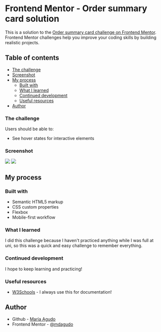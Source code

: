 # Frontend Mentor - Order summary card solution

This is a solution to the [Order summary card challenge on Frontend Mentor](https://www.frontendmentor.io/challenges/order-summary-component-QlPmajDUj). Frontend Mentor challenges help you improve your coding skills by building realistic projects. 

## Table of contents

  - [The challenge](#the-challenge)
  - [Screenshot](#screenshot)
- [My process](#my-process)
  - [Built with](#built-with)
  - [What I learned](#what-i-learned)
  - [Continued development](#continued-development)
  - [Useful resources](#useful-resources)
- [Author](#author)

### The challenge

Users should be able to:

- See hover states for interactive elements

### Screenshot

![](../screenshots/desktop.png)
![](../screenshots/mobile.png)

## My process

### Built with

- Semantic HTML5 markup
- CSS custom properties
- Flexbox
- Mobile-first workflow

### What I learned

I did this challenge because I haven't practiced anything while I was full at uni, so this was a quick and easy challenge to remember everything. 

### Continued development

I hope to keep learning and practicing! 

### Useful resources

- [W3Schools](https://www.w3schools.com) - I always use this for documentation!

## Author

- Github - [María Agudo](https://www.github.com/mdagudo/)
- Frontend Mentor - [@mdagudo](https://www.frontendmentor.io/profile/mdagudo)
